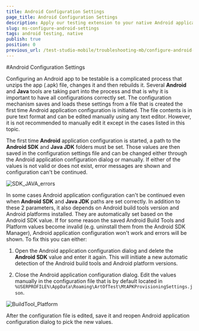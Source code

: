 ```yaml
---
title: Android Configuration Settings
page_title: Android Configuration Settings
description: Apply our testing extension to your native Android application.
slug: ms-configure-android-settings
tags: android testing, native
publish: true
position: 0
previous_url: /test-studio-mobile/troubleshooting-mb/configure-android-settings
---
```

#Android Configuration Settings

Configuring an Android app to be testable is a complicated process that unzips the app (.apk) file, changes it and then rebuilds it. Several **Android** and **Java** tools are taking part into the process and that is why it is important to have all configurations correctly set. The configuration mechanism saves and loads these settings from a file that is created the first time Android application configuration is initiated. The file contents is in pure text format and can be edited manually using any text editor. However, it is not recommended to manually edit it except in the cases listed in this topic.

The first time **Android** application configuration is started, a path to the **Android SDK** and **Java JDK** folders must be set. Those values are then saved in the configuration settings file and can be changed either through the Android application configuration dialog or manually. If either of the values is not valid or does not exist, error messages are shown and configuration can't be continued. 

![SDK_JAVA_errors](/img/test-studio-mobile/troubleshooting-guide/android-configuration/fig1.png)

In some cases Android application configuration can't be continued even when **Android SDK** and **Java JDK** paths are set correctly. In addition to these 2 parameters, it also depends on Android build tools version and Android platforms installed. They are automatically set based on the Android SDK value. If for some reason the saved Android Build Tools and Platform values become invalid (e.g. uninstall them from the Android SDK Manager), Android application configuration won't work and errors will be shown. To fix this you can either:
	
1. Open the Android application configuration dialog and delete the **Android SDK** value and enter it again. This will initiate a new automatic detection of the Android build tools and Android platform versions.
	
2. Close the Android application configuration dialog. Edit the values manually in the configuration file that is by default located in `%USERPROFILE%\AppData\Roaming\ArtOfTest\MtAPKProvisioningSettings.json`. 

![BuildTool_Platform](/img/test-studio-mobile/troubleshooting-guide/android-configuration/fig2.png)

After the configuration file is edited, save it and reopen Android application configuration dialog to pick the new values.